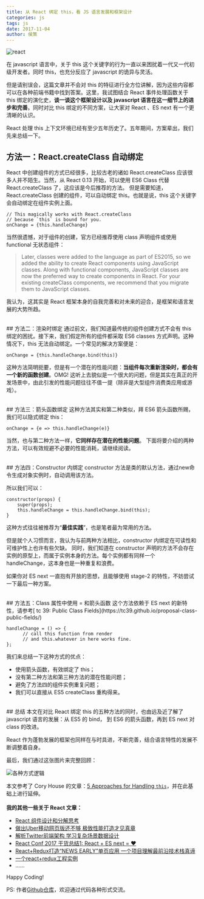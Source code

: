 ```yaml
---
title: 从 React 绑定 this，看 JS 语言发展和框架设计
categories: js
tags: js
date: 2017-11-04
author: 侯策
---
```


![react](http://upload-images.jianshu.io/upload_images/4363003-37229a920f78982c.png?imageMogr2/auto-orient/strip%7CimageView2/2/w/1240)


在 javascript 语言中，关于 this 这个关键字的行为一直以来困扰着一代又一代初级开发者。同时 this，也充分反应了 javascript 的诡异与灵活。

但是请别误会，这篇文章并不会对 this 的特征进行全方位讲解，因为这些内容都可以在各种前端书籍中找到答案。这里，我试图结合 React 事件处理函数关于 this 绑定的演化史，**谈一谈这个框架设计以及 javascript 语言在这一细节上的进步和完善**。同时对比 this 绑定的不同方案，让大家对 React 、ES next 有一个更清晰的认识。

React 处理 this 上下文环境已经有至少五年历史了。五年期间，方案辈出，我们先来总结一下。
<br>

## 方法一：React.createClass 自动绑定
React 中创建组件的方式已经很多，比较古老的诸如 React.createClass 应该很多人并不陌生。当然，从 React 0.13 开始，可以使用 ES6 Class 代替 React.createClass 了，这应该是今后推荐的方法。
但是需要知道，React.createClass 创建的组件，可以自动绑定 this。也就是说，this 这个关键字会自动绑定在组件实例上面。
    
    // This magically works with React.createClass
    // because `this` is bound for you.
    onChange = {this.handleChange}

当然很遗憾，对于组件的创建，官方已经推荐使用 class 声明组件或使用 functional 无状态组件：

> Later, classes were added to the language as part of ES2015, so we added the ability to create React components using JavaScript classes. Along with functional components, JavaScript classes are now the preferred way to create components in React.
For your existing createClass components, we recommend that you migrate them to JavaScript classes. 

我认为，这其实是 React 框架本身的自我完善和对未来的迎合，是框架和语言发展的大势所趋。

<br>
## 方法二：渲染时绑定
通过前文，我们知道最传统的组件创建方式不会有 this 绑定的困扰。接下来，我们假定所有的组件都采取 ES6 classes 方式声明。这种情况下，this 无法自动绑定。一个常见的解决方案便是：

    onChange = {this.handleChange.bind(this)}

这种方法简明扼要，但是有一个潜在的性能问题：**当组件每次重新渲染时，都会有一个新的函数创建**。OMG! 这听上去貌似是一个很大的问题，但是其实在真正的开发场景中，由此引发的性能问题往往不值一提（除非是大型组件消费类应用或游戏）。

<br>
## 方法三：箭头函数绑定
这种方法其实和第二种类似，拜 ES6 箭头函数所赐，我们可以隐式绑定 this：

    onChange = {e => this.handleChange(e)}
    
当然，也与第二种方法一样，**它同样存在潜在的性能问题**。
下面将要介绍的两种方法，可以有效规避不必要的性能消耗，请继续阅读。

<br>
## 方法四：Constructor 内绑定
constructor 方法是类的默认方法，通过new命令生成对象实例时，自动调用该方法。

所以我们可以：

    constructor(props) {
        super(props);
        this.handleChange = this.handleChange.bind(this);
    }
    
这种方式往往被推荐为“**最佳实践**”，也是笔者最为常用的方法。

但是就个人习惯而言，我认为与前两种方法相比，constructor 内绑定在可读性和可维护性上也许有些欠缺。
同时，我们知道在 constructor 声明的方法不会存在实例的原型上，而属于实例本身的方法。每个实例都有同样一个 handleChange，这本身也是一种重复和浪费。

如果你对 ES next 一直抱有开放的思想，且能够使用 stage-2 的特性，不妨尝试一下最后一种方案。

<br>
## 方法五：Class 属性中使用 = 和箭头函数
这个方法依赖于 ES next 的新特性，请参考[ tc 39: Public Class Fields](https://tc39.github.io/proposal-class-public-fields/)

    handleChange = () => {
          // call this function from render 
          // and this.whatever in here works fine.
    };

我们来总结一下这种方式的优点：

- 使用箭头函数，有效绑定了 this；
- 没有第二种方法和第三种方法的潜在性能问题；
- 避免了方法四的组件实例重复问题；
- 我们可以直接从 ES5 createClass 重构得来。

<br>
## 总结
本文在对比 React 绑定 this 的五种方法的同时，也由远及近了解了 javascript 语言的发展：从 ES5 的 bind， 到 ES6 的箭头函数，再到 ES next 对 class 的改进。

React 作为蓬勃发展的框架也同样在与时具进，不断完善，结合语言特性的发展不断调整着自身。

最后，我们通过这张图片来完整回顾：


![各种方式逻辑](http://upload-images.jianshu.io/upload_images/4363003-25a0fd5ac57e5b6c?imageMogr2/auto-orient/strip%7CimageView2/2/w/1240)


本文参考了 Cory House 的文章：[5 Approaches for Handling `this`](https://medium.freecodecamp.com/react-binding-patterns-5-approaches-for-handling-this-92c651b5af56)，并在此基础上进行延伸。
<br><br>
**我的其他一些关于 React 文章：**

- [React 组件设计和分解思考](http://www.jianshu.com/p/78cfc7e0067f)
- [做出Uber移动网页版还不够 极致性能打造才见真章](http://www.jianshu.com/p/49029b49f2b4)
- [解析Twitter前端架构 学习复杂场景数据设计](http://www.jianshu.com/p/7a56ac1de2a8)
- [React Conf 2017 干货总结1: React + ES next = ♥](http://www.jianshu.com/p/83c86dd0802d)
- [React+Redux打造“NEWS EARLY”单页应用 一个项目理解最前沿技术栈真谛](http://www.jianshu.com/p/cde3cf7e2760)
- [一个react+redux工程实例](http://www.jianshu.com/p/8e28be0e7ab1)
- ......

Happy Coding!

PS: 作者[Github仓库](https://github.com/HOUCe)，欢迎通过代码各种形式交流。